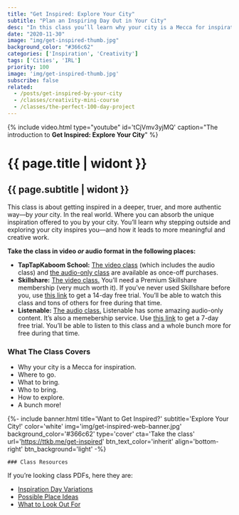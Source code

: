 ```yaml
---
title: "Get Inspired: Explore Your City"
subtitle: "Plan an Inspiring Day Out in Your City"
desc: "In this class you’ll learn why your city is a Mecca for inspiration, and how to plan a inspiring day out. The class covers where to go, what to bring, who to bring, how to explore, and a bunch of other things."
date: "2020-11-30"
image: "img/get-inspired-thumb.jpg"
background_color: "#366c62"
categories: ['Inspiration', 'Creativity']
tags: ['Cities', 'IRL']
priority: 100
image: 'img/get-inspired-thumb.jpg'
subscribe: false
related:
  - /posts/get-inspired-by-your-city
  - /classes/creativity-mini-course
  - /classes/the-perfect-100-day-project
---
```


{% include video.html type="youtube" id='tCjVmv3yjMQ' caption="The introduction to **Get Inspired: Explore Your City**" %}
# {{ page.title | widont }}
## {{ page.subtitle | widont }}

This class is about getting inspired in a deeper, truer, and more authentic way—by *your* city. In the real world. Where you can absorb the unique inspiration offered to you by your city. You’ll learn why stepping outside and exploring your city inspires you—and how it leads to more meaningful and creative work.

**Take the class in video *or* audio format in the following places:**

- **TapTapKaboom School:** [The video class](https://ttkb.me/get-inspired) (which includes the audio class) and [the audio-only class](https://ttkb.me/get-inspired-audio) are available as once-off purchases.
- **Skillshare:** [The video class.](https://ttkb.me/get-inspired-sk) You’ll need a Premium Skillshare membership (very much worth it). If you’ve never used Skillshare before you, use [this link](https://ttkb.me/get-inspired-sk) to get a 14-day free trial. You’ll be able to watch this class and tons of others for free during that time.
- **Listenable:** [The audio class.](https://ttkb.me/get-inspired-listenable) Listenable has some amazing audio-only content. It’s also a memebership service. Use [this link](https://ttkb.me/get-inspired-listenable) to get a 7-day free trial. You’ll be able to listen to this class and a whole bunch more for free during that time.

### What The Class Covers
- Why your city is a Mecca for inspiration.
- Where to go.
- What to bring.
- Who to bring.
- How to explore.
- A bunch more!

{%- include banner.html
	title='Want to Get Inspired?'
	subtitle='Explore Your City!'
	color='white'
	img='img/get-inspired-web-banner.jpg'
	background_color='#366c62'
	type='cover'
	cta='Take the class'
	url='https://ttkb.me/get-inspired'
	btn_text_color='inherit'
	align='bottom-right'
	btn_background='light' -%}
	
	### Class Resources
If you’re looking class PDFs, here they are:

- [Inspiration Day Variations](https://www.dropbox.com/s/qka766be1w9uzwk/inspiration-day-variations.pdf?dl=0)
- [Possible Place Ideas](https://www.dropbox.com/s/7l853ykknve0bl3/possible-place-ideas.pdf?dl=0)
- [What to Look Out For](https://www.dropbox.com/s/s7jqq0w5nret5yj/what-to-look-out-for.pdf?dl=0)
